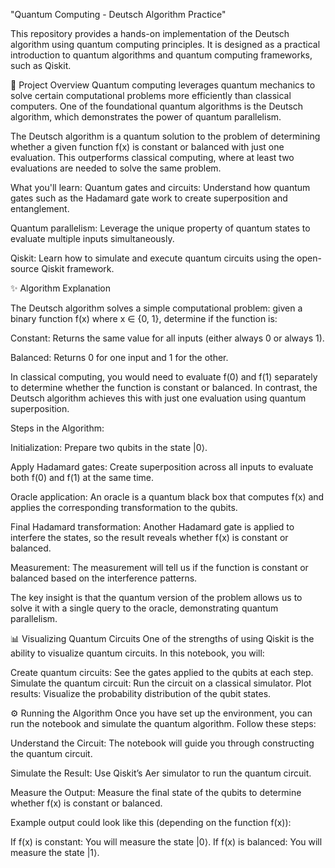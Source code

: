 "Quantum Computing - Deutsch Algorithm Practice"

This repository provides a hands-on implementation of the Deutsch algorithm using quantum computing principles. It is designed as a practical introduction to quantum algorithms and quantum computing frameworks, such as Qiskit.

📘 Project Overview
Quantum computing leverages quantum mechanics to solve certain computational problems more efficiently than classical computers. One of the foundational quantum algorithms is the Deutsch algorithm, which demonstrates the power of quantum parallelism.

The Deutsch algorithm is a quantum solution to the problem of determining whether a given function f(x) is constant or balanced with just one evaluation. This outperforms classical computing, where at least two evaluations are needed to solve the same problem.

What you'll learn:
Quantum gates and circuits: Understand how quantum gates such as the Hadamard gate work to create superposition and entanglement.

Quantum parallelism: Leverage the unique property of quantum states to evaluate multiple inputs simultaneously.

Qiskit: Learn how to simulate and execute quantum circuits using the open-source Qiskit framework.

✨ Algorithm Explanation

The Deutsch algorithm solves a simple computational problem: given a binary function f(x) where x ∈ {0, 1}, determine if the function is:

Constant: Returns the same value for all inputs (either always 0 or always 1).

Balanced: Returns 0 for one input and 1 for the other.

In classical computing, you would need to evaluate f(0) and f(1) separately to determine whether the function is constant or balanced. In contrast, the Deutsch algorithm achieves this with just one evaluation using quantum superposition.

Steps in the Algorithm:

Initialization: Prepare two qubits in the state |0⟩.

Apply Hadamard gates: Create superposition across all inputs to evaluate both f(0) and f(1) at the same time.

Oracle application: An oracle is a quantum black box that computes f(x) and applies the corresponding transformation to the qubits.

Final Hadamard transformation: Another Hadamard gate is applied to interfere the states, so the result reveals whether f(x) is constant or balanced.

Measurement: The measurement will tell us if the function is constant or balanced based on the interference patterns.

The key insight is that the quantum version of the problem allows us to solve it with a single query to the oracle, demonstrating quantum parallelism.

📊 Visualizing Quantum Circuits
One of the strengths of using Qiskit is the ability to visualize quantum circuits. In this notebook, you will:

Create quantum circuits: See the gates applied to the qubits at each step.
Simulate the quantum circuit: Run the circuit on a classical simulator.
Plot results: Visualize the probability distribution of the qubit states.

⚙️ Running the Algorithm
Once you have set up the environment, you can run the notebook and simulate the quantum algorithm. Follow these steps:

Understand the Circuit: The notebook will guide you through constructing the quantum circuit.

Simulate the Result: Use Qiskit’s Aer simulator to run the quantum circuit.

Measure the Output: Measure the final state of the qubits to determine whether f(x) is constant or balanced.

Example output could look like this (depending on the function f(x)):

If f(x) is constant: You will measure the state |0⟩.
If f(x) is balanced: You will measure the state |1⟩.


